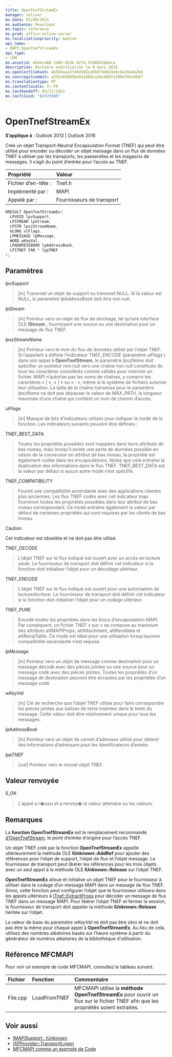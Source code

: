 ```yaml
---
title: OpenTnefStreamEx
manager: soliver
ms.date: 03/09/2015
ms.audience: Developer
ms.topic: reference
ms.prod: office-online-server
ms.localizationpriority: medium
api_name:
- MAPI.OpenTnefStreamEx
api_type:
- COM
ms.assetid: eb84c408-2d8b-453b-92f4-5fd8851b84ca
description: Dernière modification le 9 mars 2015
ms.openlocfilehash: 46560aaa3fd6d3d2a168d79d824e6c9a28a4e2bd
ms.sourcegitcommit: a355e6b8898e9a1d66ca1bc808fe106e78dcb68f
ms.translationtype: MT
ms.contentlocale: fr-FR
ms.lasthandoff: 03/22/2022
ms.locfileid: "63725505"
---
```

# <a name="opentnefstreamex"></a>OpenTnefStreamEx

**S’applique à** : Outlook 2013 | Outlook 2016 
  
Crée un objet Transport-Neutral Encapsulation Format (TNEF) qui peut être utilisé pour encoder ou décoder un objet message dans un flux de données TNEF à utiliser par les transports, les passerelles et les magasins de messages. Il s’agit du point d’entrée pour l’accès au TNEF. 
  
|Propriété |Valeur |
|:-----|:-----|
|Fichier d’en-tête :  <br/> |Tnef.h  <br/> |
|Implémenté par :  <br/> |MAPI  <br/> |
|Appelé par :  <br/> |Fournisseurs de transport  <br/> |
   
```cpp
HRESULT OpenTnefStreamEx(
  LPVOID lpvSupport,
  LPSTREAM lpStream,
  LPSTR lpszStreamName,
  ULONG ulFlags,
  LPMESSAGE lpMessage,
  WORD wKeyVal,
  LPADDRESSBOOK lpAddressBook,
  LPITNEF FAR * lppTNEF
);
```

## <a name="parameters"></a>Paramètres

_lpvSupport_
  
> [in] Transmet un objet de support ou transmet NULL. Si la valeur est NULL,  _le paramètre lpAddressBook_ doit être non null. 
    
_lpStream_
  
> [in] Pointeur vers un objet de flux de stockage, tel qu’une interface OLE **IStream** , fournissant une source ou une destination pour un message de flux TNEF. 
    
_lpszStreamName_
  
> [in] Pointeur vers le nom du flux de données utilisé par l’objet TNEF. Si l’appelant a définie l’indicateur TNEF_ENCODE (paramètre _ulFlags_ ) dans son appel à **OpenTnefStream**, le paramètre  _lpszName_ doit spécifier un pointeur non null vers une chaîne non null constituée de tous les caractères considérés comme valides pour nommer un fichier. MAPI n’autorise pas les noms de chaînes, y compris les caractères « [ », « ] » ou « : », même si le système de fichiers autorise leur utilisation. La taille de la chaîne transmise pour le paramètre  _lpszName_ ne doit pas dépasser la valeur de MAX_PATH, la longueur maximale d’une chaîne qui contient un nom de chemin d’accès. 
    
_ulFlags_
  
> [in] Masque de bits d’indicateurs utilisés pour indiquer le mode de la fonction. Les indicateurs suivants peuvent être définies :
    
TNEF_BEST_DATA 
  
> Toutes les propriétés possibles sont mappées dans leurs attributs de bas niveau, mais lorsqu’il existe une perte de données possible en raison de la conversion en attribut de bas niveau, la propriété est également codée dans les encapsulations. Notez que cela entraîne la duplication des informations dans le flux TNEF. TNEF_BEST_DATA est la valeur par défaut si aucun autre mode n’est spécifié. 
    
TNEF_COMPATIBILITY 
  
> Fournit une compatibilité ascendante avec des applications clientes plus anciennes. Les flux TNEF codés avec cet indicateur map fourniront toutes les propriétés possibles dans leur attribut de bas niveau correspondant. Ce mode entraîne également la valeur par défaut de certaines propriétés qui sont requises par les clients de bas niveau. 
    
  > [!CAUTION]
  > Cet indicateur est obsolète et ne doit pas être utilisé. 
  
TNEF_DECODE 
  
> L’objet TNEF sur le flux indiqué est ouvert avec un accès en lecture seule. Le fournisseur de transport doit définir cet indicateur si la fonction doit initialiser l’objet pour un décodage ultérieur.
    
TNEF_ENCODE 
  
> L’objet TNEF sur le flux indiqué est ouvert pour une autorisation de lecture/écriture. Le fournisseur de transport doit définir cet indicateur si la fonction doit initialiser l’objet pour un codage ultérieur.
    
TNEF_PURE 
  
> Encode toutes les propriétés dans les blocs d’encapsulation MAPI. Par conséquent, un fichier TNEF « pur » se compose au maximum des attributs attMAPIProps, attAttachment, attRenddata et attRecipTable. Ce mode est idéal pour une utilisation lorsqu’aucune compatibilité ascendante n’est requise.
    
_lpMessage_
  
> [in] Pointeur vers un objet de message comme destination pour un message décodé avec des pièces jointes ou une source pour un message codé avec des pièces jointes. Toutes les propriétés d’un message de destination peuvent être écrasées par les propriétés d’un message codé.
    
_wKeyVal_
  
> [in] Clé de recherche que l’objet TNEF utilise pour faire correspondre les pièces jointes aux balises de texte insérées dans le texte du message. Cette valeur doit être relativement unique pour tous les messages. 
    
_lpAddressBook_
  
> [in] Pointeur vers un objet de carnet d’adresses utilisé pour obtenir des informations d’adressare pour les identificateurs d’entrée. 
    
_lppTNEF_
  
> [out] Pointeur vers le nouvel objet TNEF.
    
## <a name="return-value"></a>Valeur renvoyée

S_OK 
  
> L'appel a r�ussi et a renvoy� la valeur attendue ou les valeurs.
    
## <a name="remarks"></a>Remarques

La **fonction OpenTnefStreamEx** est le remplacement recommandé [d’OpenTnefStream](opentnefstream.md), le point d’entrée d’origine pour l’accès TNEF. 
  
Un objet TNEF créé par la fonction **OpenTnefStreamEx** appelle ultérieurement la méthode OLE **IUnknown::AddRef** pour ajouter des références pour l’objet de support, l’objet de flux et l’objet message. Le fournisseur de transport peut libérer les références pour les trois objets avec un seul appel à la méthode OLE **IUnknown::Release** sur l’objet TNEF. 
  
**OpenTnefStreamEx** alloue et initialise un objet TNEF pour le fournisseur à utiliser dans le codage d’un message MAPI dans un message de flux TNEF. Sinon, cette fonction peut configurer l’objet que le fournisseur utilisera dans les appels ultérieurs à [ITnef::ExtractProps](itnef-extractprops.md) pour décoder un message de flux TNEF dans un message MAPI. Pour libérer l’objet TNEF et fermer la session, le fournisseur de transport doit appeler la méthode **IUnknown::Release** héritée sur l’objet. 
  
La valeur de base du  _paramètre wKeyVal_ ne doit pas être zéro et ne doit pas être la même pour chaque appel à **OpenTnefStreamEx**. Au lieu de cela, utilisez des nombres aléatoires basés sur l’heure système à partir du générateur de numéros aléatoires de la bibliothèque d’utilisation.
  
## <a name="mfcmapi-reference"></a>Référence MFCMAPI

Pour voir un exemple de code MFCMAPI, consultez le tableau suivant.
  
|**Fichier**|**Fonction**|**Commentaire**|
|:-----|:-----|:-----|
|File.cpp  <br/> |LoadFromTNEF  <br/> |MFCMAPI utilise la **méthode OpenTnefStreamEx** pour ouvrir un flux sur le fichier TNEF afin que les propriétés soient extraites. |
   
## <a name="see-also"></a>Voir aussi

- [IMAPISupport : IUnknown](imapisupportiunknown.md)
- [IXPProvider::TransportLogon](ixpprovider-transportlogon.md)
- [MFCMAPI comme un exemple de Code](mfcmapi-as-a-code-sample.md)

